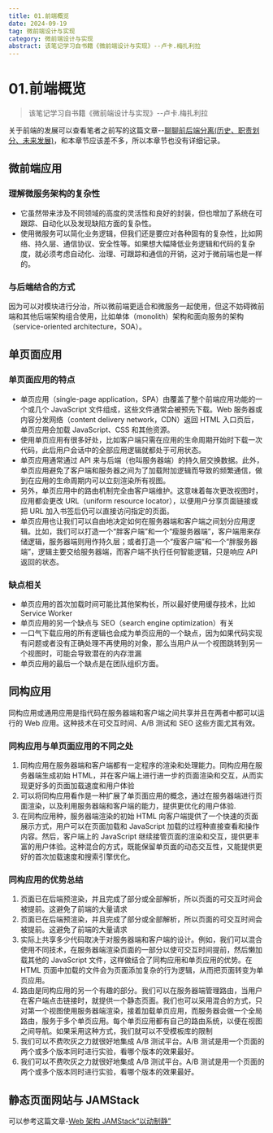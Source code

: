 ```yaml
---
title: 01.前端概览
date: 2024-09-19
tag: 微前端设计与实现
category: 微前端设计与实现
abstract: 该笔记学习自书籍《微前端设计与实现》--卢卡.梅扎利拉
---
```


# 01.前端概览

> 该笔记学习自书籍《微前端设计与实现》--卢卡.梅扎利拉

关于前端的发展可以查看笔者之前写的这篇文章--[聊聊前后端分离(历史、职责划分、未来发展)](https://justin3go.com/%E5%8D%9A%E5%AE%A2/2023/03/22%E8%81%8A%E8%81%8A%E5%89%8D%E5%90%8E%E7%AB%AF%E5%88%86%E7%A6%BB(%E5%8E%86%E5%8F%B2%E3%80%81%E8%81%8C%E8%B4%A3%E5%88%92%E5%88%86%E3%80%81%E6%9C%AA%E6%9D%A5%E5%8F%91%E5%B1%95).html)，和本章节应该差不多，所以本章节也没有详细记录。

## 微前端应用

### 理解微服务架构的复杂性

- 它虽然带来涉及不同领域的高度的灵活性和良好的封装，但也增加了系统在可跟踪、自动化以及发现缺陷方面的复杂性。
- 使用微服务可以简化业务逻辑，但我们还是要应对各种固有的复杂性，比如网络、持久层、通信协议、安全性等。如果想大幅降低业务逻辑和代码的复杂度，就必须考虑自动化、治理、可跟踪和通信的开销，这对于微前端也是一样的。

### 与后端结合的方式

因为可以对模块进行分治，所以微前端更适合和微服务一起使用，但这不妨碍微前端和其他后端架构组合使用，比如单体（monolith）架构和面向服务的架构（service-oriented architecture，SOA）。

## 单页面应用

### 单页面应用的特点

- 单页应用（single-page application，SPA）由覆盖了整个前端应用功能的一个或几个 JavaScript 文件组成，这些文件通常会被预先下载。Web 服务器或内容分发网络（content delivery network，CDN）返回 HTML 入口页后，单页应用会加载 JavaScript、CSS 和其他资源。
- 使用单页应用有很多好处，比如客户端只需在应用的生命周期开始时下载一次代码，此后用户会话中的全部应用逻辑就都处于可用状态。
- 单页应用通常通过 API 来与后端（也叫服务器端）的持久层交换数据。此外，单页应用避免了客户端和服务器之间为了加载附加逻辑而导致的频繁通信，做到在应用的生命周期内可以立刻渲染所有视图。
- 另外，单页应用中的路由机制完全由客户端维护。这意味着每次更改视图时，应用都会更改 URL（uniform resource locator），以便用户分享页面链接或把 URL 加入书签后仍可以直接访问指定的页面。
- 单页应用也让我们可以自由地决定如何在服务器端和客户端之间划分应用逻辑。比如，我们可以打造一个“胖客户端”和一个“瘦服务器端”，客户端用来存储逻辑，服务器端则用作持久层；或者打造一个“瘦客户端”和一个“胖服务器端”，逻辑主要交给服务器端，而客户端不执行任何智能逻辑，只是响应 API 返回的状态。

### 缺点相关

- 单页应用的首次加载时间可能比其他架构长，所以最好使用缓存技术，比如 Service Worker
- 单页应用的另一个缺点与 SEO（search engine optimization）有关
- 一口气下载应用的所有逻辑也会成为单页应用的一个缺点，因为如果代码实现有问题或者没有正确处理不再使用的对象，那么当用户从一个视图跳转到另一个视图时，可能会导致潜在的内存泄漏
- 单页应用的最后一个缺点是在团队组织方面。

## 同构应用

同构应用或通用应用是指代码在服务器端和客户端之间共享并且在两者中都可以运行的 Web 应用。这种技术在可交互时间、A/B 测试和 SEO 这些方面尤其有效。

### 同构应用与单页面应用的不同之处

1. 同构应用在服务器端和客户端都有一定程序的渲染和处理能力。同构应用在服务器端生成初始 HTML，并在客户端上进行进一步的页面渲染和交互，从而实现更好多的页面加载速度和用户体验
2. 可以将同构应用看作是一种扩展了单页面应用的概念，通过在服务器端进行页面渲染，以及利用服务器端和客户端的能力，提供更优化的用户体验.
3. 在同构应用种，服务器端渲染的初始 HTML 向客户端提供了一个快速的页面展示方式，用户可以在页面加载和 JavaScript 加载的过程种直接查看和操作内容。然后，客户端上的 JavaScript 继续接管页面的渲染和交互，提供更丰富的用户体验。这种混合的方式，既能保留单页面的动态交互性，又能提供更好的首次加载速度和搜索引擎优化。

### 同构应用的优势总结

1. 页面已在后端预渲染，并且完成了部分或全部解析，所以页面的可交互时间会被提前。这避免了前端的大量请求
2. 页面已在后端预渲染，并且完成了部分或全部解析，所以页面的可交互时间会被提前。这避免了前端的大量请求
3. 实际上共享多少代码取决于对服务器端和客户端的设计。例如，我们可以混合使用不同技术，在服务器端渲染页面的一部分以使可交互时间提前，然后懒加载其他的 JavaScript 文件，这样做结合了同构应用和单页应用的优势。在 HTML 页面中加载的文件会为页面添加复杂的行为逻辑，从而把页面转变为单页应用。
4. 路由是同构应用的另一个有趣的部分。我们可以在服务器端管理路由，当用户在客户端点击链接时，就提供一个静态页面。我们也可以采用混合的方式，只对第一个视图使用服务器端渲染，接着加载单页应用，而服务器会做一个全局路由，服务于多个单页应用。每个单页应用都有自己的路由系统，以便在视图之间导航。如果采用这种方式，我们就可以不受模板库的限制
5. 我们可以不费吹灰之力就很好地集成 A/B 测试平台。A/B 测试是用一个页面的两个或多个版本同时进行实验，看哪个版本的效果最好。
6. 我们可以不费吹灰之力就很好地集成 A/B 测试平台。A/B 测试是用一个页面的两个或多个版本同时进行实验，看哪个版本的效果最好。

## 静态页面网站与 JAMStack

可以参考这篇文章-[Web 架构 JAMStack“以动制静”](https://justin3go.com/%E5%8D%9A%E5%AE%A2/2023/08/22Web%E6%9E%B6%E6%9E%84JAMStack%E2%80%9C%E4%BB%A5%E5%8A%A8%E5%88%B6%E9%9D%99%E2%80%9D.html)

